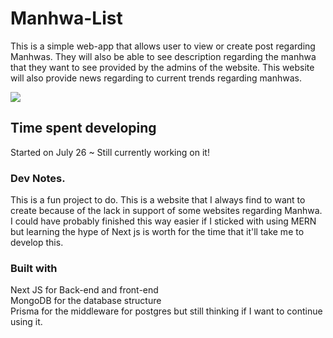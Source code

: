 # Manhwa-List

This is a simple web-app that allows user to view or create post regarding Manhwas. They will also be able to see description regarding the manhwa that they want to see provided by the admins of the website. This website will also provide news regarding to current trends regarding manhwas.

<img src="https://i.imgur.com/dL7ACRR.png" />

## Time spent developing

Started on July 26 ~ Still currently working on it!

### Dev Notes.

This is a fun project to do. This is a website that I always find to want to create because of the lack in support of some websites regarding Manhwa. I could have probably finished this way easier if I sticked with using MERN but learning the hype of Next js is worth for the time that it'll take me to develop this.

### Built with

Next JS for Back-end and front-end  
MongoDB for the database structure  
Prisma for the middleware for postgres but still thinking if I want to continue using it.
